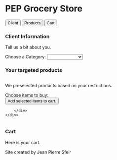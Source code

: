 <!DOCTYPE html>
<html>
<head>
	<title> PEP Grocery Store</title>
	<meta charset="utf-8">
	<meta name="viewport" content="width=device-width, initial-scale=1">
	<! This style sheet is taken from  https://www.w3schools.com/howto/howto_js_tabs.asp>
	<link href="styles/style.css" rel="stylesheet" type="text/css">
	<script src="https://ajax.googleapis.com/ajax/libs/jquery/2.1.1/jquery.min.js"></script>
	<script src="scripts/groceries.js"></script>
	<script src="scripts/main.js"></script>
</head>
<body>
<h1> PEP Grocery Store</h1>
<!-- Tab links, each one with an onclick event associated with it -->
<div class="tab">
  <button class="tablinks" onclick="openInfo(event, 'Client')">Client</button>
  <button class="tablinks" onclick="openInfo(event, 'Products')">Products</button>
  <button class="tablinks" onclick="openInfo(event, 'Cart')">Cart</button>
</div>

<!-- Tab content -->
<div id="Client" class="tabcontent">
  <h3>Client Information</h3>
  <p>Tell us a bit about you.</p>
	Choose a Category:
	<select id="dietSelect" name="dietSelect" onchange="populateListProductChoices(this.id, 'displayProduct')">
	<option value=""></option>
	<option value="Vegetarian">Vegetarian</option>
    <option value="GlutenFree">GlutenFree</option>
    <option value="OrganicProduct">OrganicProduct</option>
    <option value="None">None</option>
	</select>
</div>

<div id="Products" class="tabcontent">
  	<h3>Your targeted products</h3>
  	<div class="row">
  		<div class="column">
			<p>We preselected products based on your restrictions.</p>
			Choose items to buy:
			<div id="displayProduct"></div>
			<button id="addCart" type="button" class="block" onclick="selectedItems()">
				Add selected items to cart.
			</button>
		</div>
		<div class="column">


		</div>
	</div>

</div>

<div id="Cart" class="tabcontent">
  <h3>Cart</h3>
  <p>Here is your cart.</p>
  <div id="displayCart"></div>
</div>
<div class="footer">
  <p>Site created by Jean Pierre Sfeir</p>
</div>
</body>
</html>